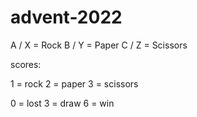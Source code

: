 # advent-2022

A / X = Rock
B / Y = Paper
C / Z = Scissors

scores:

1 = rock
2 = paper
3 = scissors

0 = lost
3 = draw
6 = win
